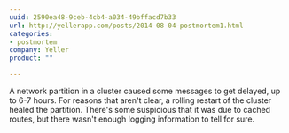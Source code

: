 ```yaml
---
uuid: 2590ea48-9ceb-4cb4-a034-49bffacd7b33
url: http://yellerapp.com/posts/2014-08-04-postmortem1.html
categories:
- postmortem
company: Yeller
product: ""

---
```


A network partition in a cluster caused some messages to get delayed, up to 6-7 hours. For reasons that aren't clear, a rolling restart of the cluster healed the partition. There's some suspicious that it was due to cached routes, but there wasn't enough logging information to tell for sure.
